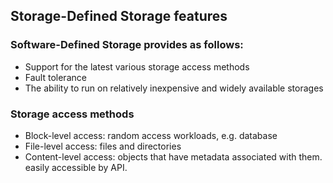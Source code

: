 ## Storage-Defined Storage features

### Software-Defined Storage provides as follows:

* Support for the latest various storage access methods
* Fault tolerance
* The ability to run on relatively inexpensive and widely available storages

### Storage access methods

* Block-level access: random access workloads, e.g. database
* File-level access: files and directories
* Content-level access: objects that have metadata associated with them. easily accessible by API.

